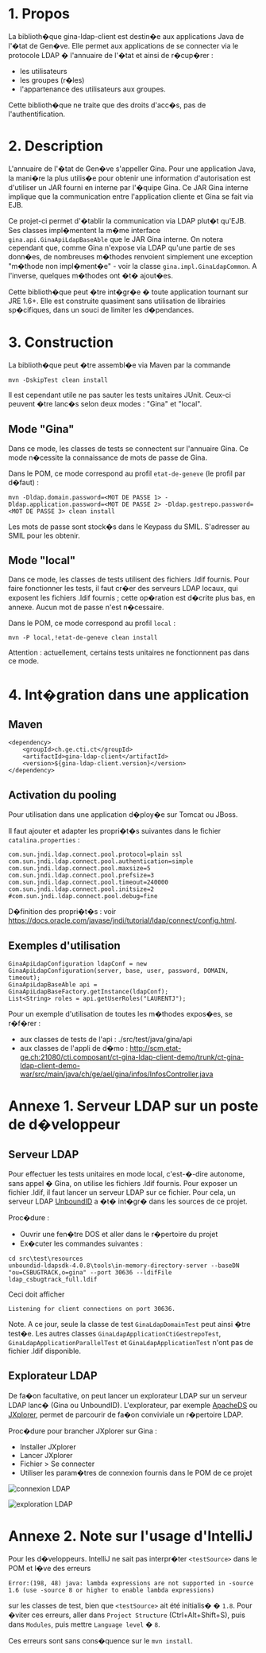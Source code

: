 # 1. Propos

La biblioth�que gina-ldap-client est destin�e aux applications Java de l'�tat de Gen�ve.
Elle permet aux applications de se connecter via le protocole LDAP � l'annuaire de l'�tat et ainsi de r�cup�rer :
- les utilisateurs
- les groupes (r�les)
- l'appartenance des utilisateurs aux groupes.

Cette biblioth�que ne traite que des droits d'acc�s, pas de l'authentification.

# 2. Description

L'annuaire de l'�tat de Gen�ve s'appeller Gina. 
Pour une application Java, la mani�re la plus utilis�e pour obtenir une information d'autorisation est d'utiliser
un JAR fourni en interne par l'�quipe Gina. 
Ce JAR Gina interne implique que la communication entre l'application cliente et Gina se fait via EJB.

Ce projet-ci permet d'�tablir la communication via LDAP plut�t qu'EJB. Ses classes impl�mentent la m�me
interface ``gina.api.GinaApiLdapBaseAble`` que le JAR Gina interne. 
On notera cependant que, comme Gina n'expose via LDAP qu'une
partie de ses donn�es, de nombreuses m�thodes renvoient simplement une exception "m�thode non impl�ment�e" -
voir la classe ``gina.impl.GinaLdapCommon``.
A l'inverse, quelques m�thodes ont �t� ajout�es.

Cette biblioth�que peut �tre int�gr�e � toute application tournant sur JRE 1.6+.
Elle est construite quasiment sans utilisation de librairies sp�cifiques, dans un souci de limiter les d�pendances.

# 3. Construction

La biblioth�que peut �tre assembl�e via Maven par la commande

```mvn -DskipTest clean install```

Il est cependant utile ne pas sauter les tests unitaires JUnit. 
Ceux-ci peuvent �tre lanc�s selon deux modes : "Gina" et "local".

## Mode "Gina"

Dans ce mode, les classes de tests se connectent sur l'annuaire Gina. Ce mode n�cessite la
connaissance de mots de passe de Gina.

Dans le POM, ce mode correspond au profil ``etat-de-geneve`` (le profil par d�faut) :

```mvn -Dldap.domain.password=<MOT DE PASSE 1> -Dldap.application.password=<MOT DE PASSE 2> -Dldap.gestrepo.password=<MOT DE PASSE 3> clean install```

Les mots de passe sont stock�s dans le Keypass du SMIL. S'adresser au SMIL pour les obtenir.

## Mode "local"

Dans ce mode, les classes de tests utilisent des fichiers .ldif fournis.
Pour faire fonctionner les tests, il faut cr�er des serveurs LDAP locaux, qui exposent les fichiers .ldif fournis ;
cette op�ration est d�crite plus bas, en annexe.
Aucun mot de passe n'est n�cessaire.

Dans le POM, ce mode correspond au profil ``local`` :

```mvn -P local,!etat-de-geneve clean install```

Attention : actuellement, certains tests unitaires ne fonctionnent pas dans ce mode.

# 4. Int�gration dans une application

## Maven 

```
<dependency>
	<groupId>ch.ge.cti.ct</groupId>
	<artifactId>gina-ldap-client</artifactId>
	<version>${gina-ldap-client.version}</version>
</dependency>
```

## Activation du pooling

Pour utilisation dans une application d�ploy�e sur Tomcat ou JBoss.

Il faut ajouter et adapter les propri�t�s suivantes dans le fichier ``catalina.properties`` :
```
com.sun.jndi.ldap.connect.pool.protocol=plain ssl
com.sun.jndi.ldap.connect.pool.authentication=simple
com.sun.jndi.ldap.connect.pool.maxsize=5
com.sun.jndi.ldap.connect.pool.prefsize=3
com.sun.jndi.ldap.connect.pool.timeout=240000
com.sun.jndi.ldap.connect.pool.initsize=2
#com.sun.jndi.ldap.connect.pool.debug=fine
```

D�finition des propri�t�s : voir https://docs.oracle.com/javase/jndi/tutorial/ldap/connect/config.html.

## Exemples d'utilisation

```
GinaApiLdapConfiguration ldapConf = new GinaApiLdapConfiguration(server, base, user, password, DOMAIN, timeout);
GinaApiLdapBaseAble api = GinaApiLdapBaseFactory.getInstance(ldapConf);
List<String> roles = api.getUserRoles("LAURENTJ");
```

Pour un exemple d'utilisation de toutes les m�thodes expos�es, se r�f�rer :
- aux classes de tests de l'api : ./src/test/java/gina/api
- aux classes de l'appli de d�mo : http://scm.etat-ge.ch:21080/cti.composant/ct-gina-ldap-client-demo/trunk/ct-gina-ldap-client-demo-war/src/main/java/ch/ge/ael/gina/infos/InfosController.java

# Annexe 1. Serveur LDAP sur un poste de d�veloppeur

## Serveur LDAP 

Pour effectuer les tests unitaires en mode local, c'est-�-dire autonome, sans appel � Gina, on utilise les
fichiers .ldif fournis. Pour exposer un fichier .ldif, il faut lancer un serveur LDAP sur ce fichier.
Pour cela, un serveur LDAP [UnboundID](https://ldap.com/unboundid-ldap-sdk-for-java) a �t� int�gr� dans 
les sources de ce projet.

Proc�dure :
- Ouvrir une fen�tre DOS et aller dans le r�pertoire du projet
- Ex�cuter les commandes suivantes :

```
cd src\test\resources
unboundid-ldapsdk-4.0.8\tools\in-memory-directory-server --baseDN "ou=CSBUGTRACK,o=gina" --port 30636 --ldifFile ldap_csbugtrack_full.ldif
```

Ceci doit afficher
```
Listening for client connections on port 30636.
```

Note. A ce jour, seule la classe de test ``GinaLdapDomainTest`` peut ainsi �tre test�e. Les autres classes 
``GinaLdapApplicationCtiGestrepoTest``, ``GinaLdapApplicationParallelTest`` et ``GinaLdapApplicationTest``
n'ont pas de fichier .ldif disponible.

## Explorateur LDAP

De fa�on facultative, on peut lancer un explorateur LDAP sur un serveur LDAP lanc� (Gina ou UnboundID).
L'explorateur, par exemple [ApacheDS](http://directory.apache.org/apacheds/downloads.html)
ou [JXplorer](http://www.jxplorer.org), permet de parcourir de fa�on conviviale un r�pertoire LDAP.

Proc�dure pour brancher JXplorer sur Gina :
- Installer JXplorer
- Lancer JXplorer
- Fichier > Se connecter
- Utiliser les param�tres de connexion fournis dans le POM de ce projet

![connexion LDAP](./doc/jxplorer_1.png)

![exploration LDAP](./doc/jxplorer_2.png)

# Annexe 2. Note sur l'usage d'IntelliJ

Pour les d�veloppeurs. IntelliJ ne sait pas interpr�ter ``<testSource>`` dans le POM et l�ve des erreurs
```
Error:(198, 48) java: lambda expressions are not supported in -source 1.6 (use -source 8 or higher to enable lambda expressions)
```
sur les classes de test, bien que ``<testSource>`` ait été initialis� � ``1.8``.
Pour �viter ces erreurs, aller dans ``Project Structure`` (Ctrl+Alt+Shift+S), puis  dans ``Modules``, puis mettre
``Language level`` � ``8``.

Ces erreurs sont sans cons�quence sur le ``mvn install``.
